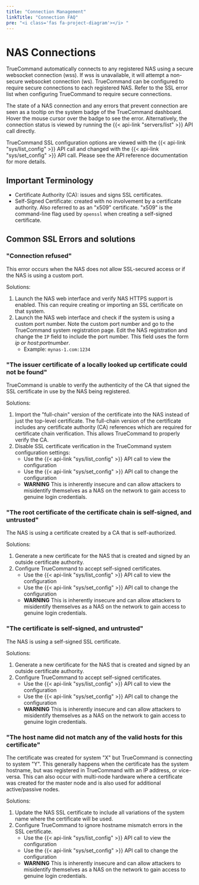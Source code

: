 ```yaml
---
title: "Connection Management"
linkTitle: "Connection FAQ"
pre: "<i class='fas fa-project-diagram'></i> "
---
```


# NAS Connections
TrueCommand automatically connects to any registered NAS using a secure websocket connection (wss). If wss is unavailable, it will attempt a non-secure websocket connection (ws). TrueCommand can be configured to require secure connections to each registered NAS. Refer to the SSL error list when configuring TrueCommand to require secure connections.

The state of a NAS connection and any errors that prevent connection are seen as a tooltip on the system badge of the TrueCommand dashboard. Hover the mouse cursor over the badge to see the error. Alternatively, the connection status is viewed by running the {{< api-link "servers/list" >}} API call directly.

TrueCommand SSL configuration options are viewed with the {{< api-link "sys/list_config" >}} API call and changed with the {{< api-link "sys/set_config" >}} API call. Please see the API reference documentation for more details.


## Important Terminology
* Certificate Authority (CA): issues and signs SSL certificates.
* Self-Signed Certificate: created with no involvement by a certificate authority. Also referred to as an "x509" certificate. "x509" is the command-line flag used by `openssl` when creating a self-signed certificate.

## Common SSL Errors and solutions

### "Connection refused"
This error occurs when the NAS does not allow SSL-secured access or if the NAS is using a custom port.

Solutions:

1. Launch the NAS web interface and verify NAS HTTPS support is enabled. This can require creating or importing an SSL certificate on that system.
2. Launch the NAS web interface and check if the system is using a custom port number. Note the custom port number and go to the TrueCommand system registration page. Edit the NAS registration and change the `IP` field to include the port number. This field uses the form *ip or host*:*portnumber*.
   * Example: `mynas-1.com:1234`

### "The issuer certificate of a locally looked up certificate could not be found"
TrueCommand is unable to verify the authenticity of the CA that signed the SSL certificate in use by the NAS being registered.

Solutions:

1. Import the "full-chain" version of the certificate into the NAS instead of just the top-level certificate. The full-chain version of the certificate includes any certificate authority (CA) references which are required for certificate chain verification. This allows TrueCommand to properly verify the CA.
2. Disable SSL certificate verification in the TrueCommand system configuration settings:
   * Use the {{< api-link "sys/list_config" >}} API call to view the configuration
   * Use the {{< api-link "sys/set_config" >}} API call to change the configuration
   * **WARNING** This is inherently insecure and can allow attackers to misidentify themselves as a NAS on the network to gain access to genuine login credentials.

### "The root certificate of the certificate chain is self-signed, and untrusted"
The NAS is using a certificate created by a CA that is self-authorized.

Solutions:

1. Generate a new certificate for the NAS that is created and signed by an outside certificate authority.
2. Configure TrueCommand to accept self-signed certificates.
   * Use the {{< api-link "sys/list_config" >}} API call to view the configuration
   * Use the {{< api-link "sys/set_config" >}} API call to change the configuration
   * **WARNING** This is inherently insecure and can allow attackers to misidentify themselves as a NAS on the network to gain access to genuine login credentials.

### "The certificate is self-signed, and untrusted"
The NAS is using a self-signed SSL certificate.

Solutions:

1. Generate a new certificate for the NAS that is created and signed by an outside certificate authority.
2. Configure TrueCommand to accept self-signed certificates.
   * Use the {{< api-link "sys/list_config" >}} API call to view the configuration
   * Use the {{< api-link "sys/set_config" >}} API call to change the configuration
   * **WARNING** This is inherently insecure and can allow attackers to misidentify themselves as a NAS on the network to gain access to genuine login credentials.

### "The host name did not match any of the valid hosts for this certificate"
The certificate was created for system "X" but TrueCommand is connecting to system "Y". This generally  happens when the certificate has the system hostname, but was registered in TrueCommand with an IP address, or vice-versa. This can also occur with multi-node hardware where a certificate was created for the master node and is also used for additional active/passive nodes.

Solutions:

1. Update the NAS SSL certificate to include all variations of the system name where the certificate will be used.
2. Configure TrueCommand to ignore hostname mismatch errors in the SSL certificate.
   * Use the {{< api-link "sys/list_config" >}} API call to view the configuration
   * Use the {{< api-link "sys/set_config" >}} API call to change the configuration
   * **WARNING** This is inherently insecure and can allow attackers to misidentify themselves as a NAS on the network to gain access to genuine login credentials.
